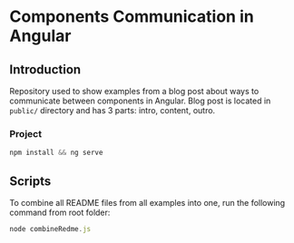 # Components Communication in Angular

## Introduction
Repository used to show examples from a blog post about ways to communicate 
between components in Angular. Blog post is located in `public/` directory
and has 3 parts: intro, content, outro.

### Project
```typescript
npm install && ng serve
```

## Scripts
To combine all README files from all examples into one, run the following command from root folder:
```typescript
node combineRedme.js
```
